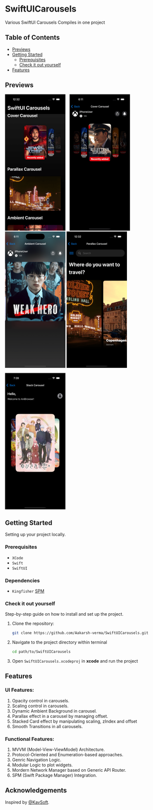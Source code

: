 # SwiftUICarousels

Various SwiftUI Carousels Compiles in one project

## Table of Contents

- [Previews](#previews)
- [Getting Started](#getting-started)
  - [Prerequisites](#prerequisites)
  - [Check it out yourself](#check-it-out-yourself)
- [Features](#features)

## Previews

<p align="left">
  <img src="Assets/home.png" alt="Home" width="200" height="450" style="margin-right: 10px;">
  <img src="Assets/cover.png" alt="Cover" width="200" height="450" style="margin-right: 10px;">
  <img src="Assets/ambient.png" alt="Ambient" width="200" height="450">
  <img src="Assets/parallax.png" alt="Ambient" width="200" height="450">
</p>
<p align="left">
  <img src="Assets/stack.png" alt="Stack" width="200" height="450">
</p>


## Getting Started

Setting up your project locally.

### Prerequisites

- `XCode`
- `Swift`
- `SwiftUI`

### Dependencies

- `Kingfisher` [SPM](https://github.com/onevcat/Kingfisher)


### Check it out yourself

Step-by-step guide on how to install and set up the project.

1. Clone the repository:

   ```bash
   git clone https://github.com/Aakarsh-verma/SwiftUICarousels.git
   ```

2. Navigate to the project directory within terminal

   ```bash
   cd path/to/SwiftUICarousels
   ```

4. Open `SwiftUICarousels.xcodeproj` in **xcode** and run the project

## Features

### UI Features:
1. Opacity control in carousels.
2. Scaling control in carousels.
3. Dynamic Ambient Background in carousel.
4. Parallax effect in a carousel by managing offset.
5. Stacked Card effect by manipulating scaling, zIndex and offset
6. Smooth Transitions in all carousels.


### Functional Features:
1. MVVM (Model-View-ViewModel) Architecture.
2. Protocol-Oriented and Enumeration-based approaches.
3. Genric Navigation Logic.
4. Modular Logic to plot widgets.
5. Mordern Network Manager based on Generic API Router.
6. SPM (Swift Package Manager) Integration.


## Acknowledgements
Inspired by [@KavSoft](https://www.youtube.com/@Kavsoft/videos).
